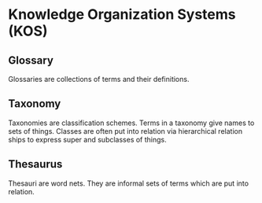 # Knowledge Organization Systems (KOS)

## Glossary
<!--{
  "uri": "https://my.org/vocabulary/#glossary",
  "aliases": "Vocabulary"
}-->

Glossaries are collections of terms and their definitions.

## Taxonomy
<!--{
  "uri": "https://my.org/vocabulary/#taxonomy"
}-->

Taxonomies are classification schemes. Terms in a taxonomy give names to sets of things. Classes are often put into relation via hierarchical relation ships to express super and subclasses of things.

## Thesaurus
<!--{
  "uri": "https://my.org/vocabulary/#thesaurus"
}-->

Thesauri are word nets. They are informal sets of terms which are put into relation.
